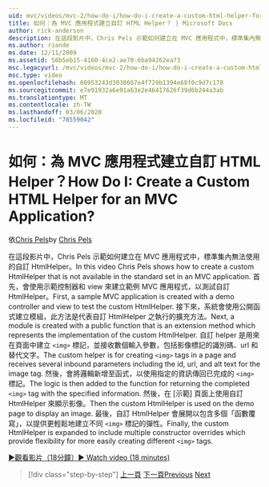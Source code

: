 ```yaml
---
uid: mvc/videos/mvc-2/how-do-i/how-do-i-create-a-custom-html-helper-for-an-mvc-application
title: 如何：為 MVC 應用程式建立自訂 HTML Helper？ | Microsoft Docs
author: rick-anderson
description: 在這段影片中，Chris Pels 示範如何建立在 MVC 應用程式中，標準集內無法使用的自訂 HtmlHelper。 首先，範例 MVC 應用程式 。
ms.author: riande
ms.date: 12/11/2009
ms.assetid: 58b5eb15-4160-4ce2-ae70-6ba94262ea73
msc.legacyurl: /mvc/videos/mvc-2/how-do-i/how-do-i-create-a-custom-html-helper-for-an-mvc-application
msc.type: video
ms.openlocfilehash: 60953243d3038667e4f729b1394e68f0c9d7c178
ms.sourcegitcommit: e7e91932a6e91a63e2e46417626f39d6b244a3ab
ms.translationtype: MT
ms.contentlocale: zh-TW
ms.lasthandoff: 03/06/2020
ms.locfileid: "78559042"
---
```

# <a name="how-do-i-create-a-custom-html-helper-for-an-mvc-application"></a><span data-ttu-id="c7893-105">如何：為 MVC 應用程式建立自訂 HTML Helper？</span><span class="sxs-lookup"><span data-stu-id="c7893-105">How Do I: Create a Custom HTML Helper for an MVC Application?</span></span>

<span data-ttu-id="c7893-106">依[Chris Pels](https://twitter.com/chrispels)</span><span class="sxs-lookup"><span data-stu-id="c7893-106">by [Chris Pels](https://twitter.com/chrispels)</span></span>

<span data-ttu-id="c7893-107">在這段影片中，Chris Pels 示範如何建立在 MVC 應用程式中，標準集內無法使用的自訂 HtmlHelper。</span><span class="sxs-lookup"><span data-stu-id="c7893-107">In this video Chris Pels shows how to create a custom HtmlHelper that is not available in the standard set in an MVC application.</span></span> <span data-ttu-id="c7893-108">首先，會使用示範控制器和 view 來建立範例 MVC 應用程式，以測試自訂 HtmlHelper。</span><span class="sxs-lookup"><span data-stu-id="c7893-108">First, a sample MVC application is created with a demo controller and view to test the custom HtmlHelper.</span></span> <span data-ttu-id="c7893-109">接下來，系統會使用公開函式建立模組，此方法是代表自訂 HtmlHelper 之執行的擴充方法。</span><span class="sxs-lookup"><span data-stu-id="c7893-109">Next, a module is created with a public function that is an extension method which represents the implementation of the custom HtmlHelper.</span></span> <span data-ttu-id="c7893-110">自訂 helper 是用來在頁面中建立 `<img>` 標記，並接收數個輸入參數，包括影像標記的識別碼、url 和替代文字。</span><span class="sxs-lookup"><span data-stu-id="c7893-110">The custom helper is for creating `<img>` tags in a page and receives several inbound parameters including the id, url, and alt text for the image tag.</span></span> <span data-ttu-id="c7893-111">然後，會將邏輯新增至函式，以使用指定的資訊傳回已完成的 `<img>` 標記。</span><span class="sxs-lookup"><span data-stu-id="c7893-111">The logic is then added to the function for returning the completed `<img>` tag with the specified information.</span></span> <span data-ttu-id="c7893-112">然後，在 [示範] 頁面上使用自訂 HtmlHelper 來顯示影像。</span><span class="sxs-lookup"><span data-stu-id="c7893-112">Then the custom HtmlHelper is used on the demo page to display an image.</span></span> <span data-ttu-id="c7893-113">最後，自訂 HtmlHelper 會展開以包含多個「函數覆寫」，以提供更輕鬆地建立不同 `<img>` 標記的彈性。</span><span class="sxs-lookup"><span data-stu-id="c7893-113">Finally, the custom HtmlHelper is expanded to include multiple constructor overrides which provide flexibility for more easily creating different `<img>` tags.</span></span>

[<span data-ttu-id="c7893-114">&#9654;觀看影片（18分鐘）</span><span class="sxs-lookup"><span data-stu-id="c7893-114">&#9654; Watch video (18 minutes)</span></span>](https://channel9.msdn.com/Blogs/ASP-NET-Site-Videos/how-do-i-create-a-custom-html-helper-for-an-mvc-application)

> [!div class="step-by-step"]
> <span data-ttu-id="c7893-115">[上一頁](how-do-i-implement-view-models-to-manage-data-for-aspnet-mvc-views.md)
> [下一頁](how-do-i-work-with-model-binders-in-an-mvc-application.md)</span><span class="sxs-lookup"><span data-stu-id="c7893-115">[Previous](how-do-i-implement-view-models-to-manage-data-for-aspnet-mvc-views.md)
[Next](how-do-i-work-with-model-binders-in-an-mvc-application.md)</span></span>
